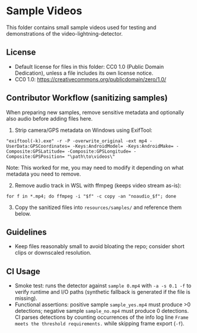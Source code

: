 # Sample Videos

This folder contains small sample videos used for testing and demonstrations of the video-lightning-detector.

## License
- Default license for files in this folder: CC0 1.0 (Public Domain Dedication), unless a file includes its own license notice.
- CC0 1.0: https://creativecommons.org/publicdomain/zero/1.0/

## Contributor Workflow (sanitizing samples)
When preparing new samples, remove sensitive metadata and optionally also audio before adding files here.

1) Strip camera/GPS metadata on Windows using ExifTool:
```
"exiftool(-k).exe" -r -P -overwrite_original -ext mp4 -UserData:GPSCoordinates= -Keys:AndroidModel= -Keys:AndroidMake= -Composite:GPSLatitude= -Composite:GPSLongitude= -Composite:GPSPosition= "\path\to\videos\"
```
Note: This worked for me, you may need to modify it depending on what metadata you need to remove.


2) Remove audio track in WSL with ffmpeg (keeps video stream as-is):
```
for f in *.mp4; do ffmpeg -i "$f" -c copy -an "noaudio_$f"; done
```

3) Copy the sanitized files into `resources/samples/` and reference them below.

## Guidelines
- Keep files reasonably small to avoid bloating the repo; consider short clips or downscaled resolution.

## CI Usage
- Smoke test: runs the detector against `sample 0.mp4` with `-a -s 0.1 -f` to verify runtime and I/O paths (synthetic fallback is generated if the file is missing).
- Functional assertions: positive sample `sample_yes.mp4` must produce >0 detections; negative sample `sample_no.mp4` must produce 0 detections. CI parses detections by counting occurrences of the info log line `Frame meets the threshold requirements.` while skipping frame export (`-f`).
